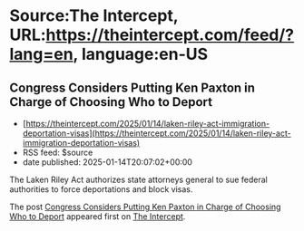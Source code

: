 # Source:The Intercept, URL:https://theintercept.com/feed/?lang=en, language:en-US

## Congress Considers Putting Ken Paxton in Charge of Choosing Who to Deport
 - [https://theintercept.com/2025/01/14/laken-riley-act-immigration-deportation-visas](https://theintercept.com/2025/01/14/laken-riley-act-immigration-deportation-visas)
 - RSS feed: $source
 - date published: 2025-01-14T20:07:02+00:00

<p>The Laken Riley Act authorizes state attorneys general to sue federal authorities to force deportations and block visas.</p>
<p>The post <a href="https://theintercept.com/2025/01/14/laken-riley-act-immigration-deportation-visas/">Congress Considers Putting Ken Paxton in Charge of Choosing Who to Deport</a> appeared first on <a href="https://theintercept.com">The Intercept</a>.</p>

